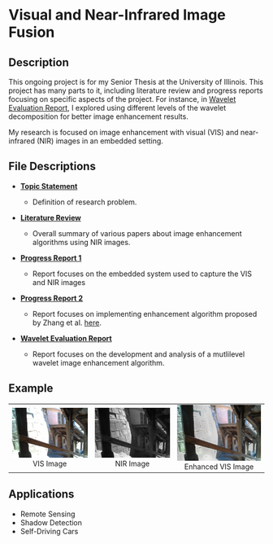 # Visual and Near-Infrared Image Fusion

## Description
This ongoing project is for my Senior Thesis at the University of Illinois. This project has many parts to it, including literature review and progress reports focusing on specific aspects of the project. For instance, in [Wavelet Evaluation Report](./Wavelet_Evaluation.pdf), I explored using different levels of the wavelet decomposition for better image enhancement results.

My research is focused on image enhancement with visual (VIS) and near-infrared (NIR) images in an embedded setting. 

## File Descriptions 

- **[Topic Statement](./Topic_Statement.pdf)**
  - Definition of research problem.

- **[Literature Review](./Literature_Review.pdf)**
  - Overall summary of various papers about image enhancement algorithms using NIR images.

- **[Progress Report 1](./Progress_Report_1.pdf)**
  - Report focuses on the embedded system used to capture the VIS and NIR images

- **[Progress Report 2](./Progress_Report_2.pdf)**
  - Report focuses on implementing enhancement algorithm proposed by Zhang et al. [here](./Zhang_Paper.pdf).

- **[Wavelet Evaluation Report](./Wavelet_Evaluation.pdf)**
  - Report focuses on the development and analysis of a mutlilevel wavelet image enhancement algorithm.

## Example

<table>
  <tr>
    <td align="center">
      <img src="VIS_image.png" alt="Figure 1" width="350px">
      <br>VIS Image
    </td>
    <td align="center">
      <img src="NIR_image.png" alt="Figure 2" width="350px">
      <br>NIR Image
    </td>
    <td align="center">
      <img src="Vis_enhanced.jpg" alt="Figure 3" width="350px">
      <br>Enhanced VIS Image
    </td>
  </tr>
</table>


## Applications

- Remote Sensing
- Shadow Detection
- Self-Driving Cars

